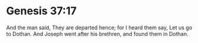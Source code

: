 # Genesis 37:17

And the man said, They are departed hence; for I heard them say, Let us go to Dothan. And Joseph went after his brethren, and found them in Dothan.
